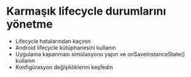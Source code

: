 # <a name="1"></a>Karmaşık lifecycle durumlarını yönetme

- Lifecycle hatalarından kaçının
- Android lifecycle kütüphanesini kullanın
- Uygulama kapanması simülasyonu yapın ve onSaveInstanceState() kullanın
- Konfigürasyon değişikliklerini keşfedin
